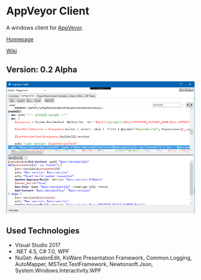 # AppVeyor Client

A windows client for [AppVeyor](https://www.appveyor.com/).

[Homepage](https://ksware.github.io/KsWare.AppVeyorClient/)

[Wiki](https://github.com/KsWare/KsWare.AppVeyorClient/wiki)

## Version: 0.2 Alpha

![Screenshot_842](docs/images/Screenshot_842.png)

## Used Technologies

- Visual Studio 2017
- .NET 4.5, C# 7.0, WPF
- NuGet: AvalonEdit, KsWare Presentation Framework, Common.Logging, AutoMapper, MSTest.TestFramework, Newtonsoft.Json, System.Windows.Interactivity.WPF

